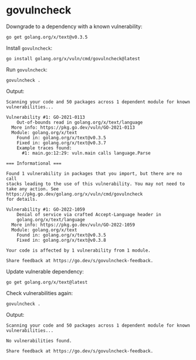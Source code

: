 # govulncheck

Downgrade to a dependency with a known vulnerability:

```
go get golang.org/x/text@v0.3.5
```

Install `govulncheck`:

```
go install golang.org/x/vuln/cmd/govulncheck@latest
```

Run `govulncheck`:

```
govulncheck .
```

Output:

```
Scanning your code and 50 packages across 1 dependent module for known vulnerabilities...

Vulnerability #1: GO-2021-0113
    Out-of-bounds read in golang.org/x/text/language
  More info: https://pkg.go.dev/vuln/GO-2021-0113
  Module: golang.org/x/text
    Found in: golang.org/x/text@v0.3.5
    Fixed in: golang.org/x/text@v0.3.7
    Example traces found:
      #1: main.go:12:29: vuln.main calls language.Parse

=== Informational ===

Found 1 vulnerability in packages that you import, but there are no call
stacks leading to the use of this vulnerability. You may not need to
take any action. See https://pkg.go.dev/golang.org/x/vuln/cmd/govulncheck
for details.

Vulnerability #1: GO-2022-1059
    Denial of service via crafted Accept-Language header in
    golang.org/x/text/language
  More info: https://pkg.go.dev/vuln/GO-2022-1059
  Module: golang.org/x/text
    Found in: golang.org/x/text@v0.3.5
    Fixed in: golang.org/x/text@v0.3.8

Your code is affected by 1 vulnerability from 1 module.

Share feedback at https://go.dev/s/govulncheck-feedback.
```

Update vulnerable dependency:

```
go get golang.org/x/text@latest
```

Check vulnerabilities again:

```
govulncheck .
```

Output:

```
Scanning your code and 50 packages across 1 dependent module for known vulnerabilities...

No vulnerabilities found.

Share feedback at https://go.dev/s/govulncheck-feedback.
```
